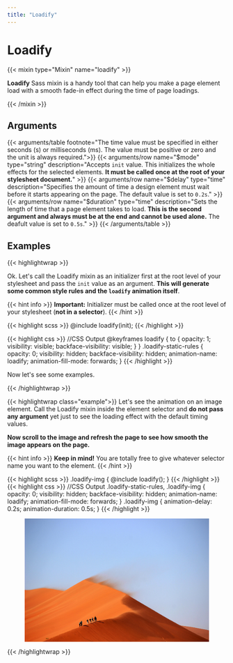 ```yaml
---
title: "Loadify"
---
```


# Loadify

{{< mixin type="Mixin" name="loadify" >}}

**Loadify** Sass mixin is a handy tool that can help you make a page element load with a smooth fade-in effect during the time of page loadings.

{{< /mixin >}}

## Arguments

{{< arguments/table footnote="The time value must be specified in either seconds (s) or milliseconds (ms). The value must be positive or zero and the unit is always required.">}}
    {{< arguments/row name="$mode" type="string" description="Accepts `init` value. This initializes the whole effects for the selected elements. **It must be called once at the root of your stylesheet document.**" >}}
    {{< arguments/row name="$delay" type="time" description="Specifies the amount of time a design element must wait before it starts appearing on the page. The default value is set to `0.2s`." >}}
    {{< arguments/row name="$duration" type="time" description="Sets the length of time that a page element takes to load. **This is the second argument and always must be at the end and cannot be used alone.** The deafult value is set to `0.5s`." >}}
{{< /arguments/table >}}

## Examples

{{< highlightwrap >}}

Ok. Let's call the Loadify mixin as an initializer first at the root level of your stylesheet and pass the `init` value as an argument. **This will generate some common style rules and the `loadify` animation itself**.

{{< hint info >}}
**Important:** Initializer must be called once at the root level of your stylesheet (**not in a selector**).
{{< /hint >}}

{{< highlight scss >}}
@include loadify(init);
{{< /highlight >}}

{{< highlight css >}}
//CSS Output
@keyframes loadify {
  to {
    opacity: 1;
    visibility: visible;
    backface-visibility: visible;
  }
}
.loadify-static-rules {
  opacity: 0;
  visibility: hidden;
  backface-visibility: hidden;
  animation-name: loadify;
  animation-fill-mode: forwards;
}
{{< /highlight >}}

Now let's see some examples.

{{< /highlightwrap >}}

{{< highlightwrap class="example">}}
Let's see the animation on an image element. Call the Loadify mixin inside the element selector and **do not pass any argument** yet just to see the loading effect with the default timing values. 

**Now scroll to the image and refresh the page to see how smooth the image appears on the page.**

{{< hint info >}}
**Keep in mind!** You are totally free to give whatever selector name you want to the element.
{{< /hint >}}

{{< highlight scss >}}
.loadify-img {
  @include loadify();
}
{{< /highlight >}}
{{< highlight css >}}
//CSS Output
.loadify-static-rules, .loadify-img {
  opacity: 0;
  visibility: hidden;
  backface-visibility: hidden;
  animation-name: loadify;
  animation-fill-mode: forwards;
}
.loadify-img {
  animation-delay: 0.2s;
  animation-duration: 0.5s;
}
{{< /highlight >}}

<style>

.loadify-figure {
  position: relative;
}

.loadify-figure::before {
  content: "";
  display: block;
  padding-top: 66.66667%;
}

.loadify-figure > * {
  width: 100%;
  height: 100%;
  position: absolute;
  top: 0;
  right: 0;
  bottom: 0;
  left: 0;
}

@keyframes loadify {
  to {
    opacity: 1;
    visibility: visible;
    backface-visibility: visible;
  }
}

.loadify-static-rules, .example-1 img {
  opacity: 0;
  visibility: hidden;
  backface-visibility: hidden;
  animation-name: loadify;
  animation-fill-mode: forwards;
}

.example-1 img {
  animation-delay: 0.2s;
  animation-duration: 0.5s;
}

</style>

<figure class="highlight-figure loadify-figure example-1">
  <img src="images/01.jpg" />
</figure>

{{< /highlightwrap >}}
